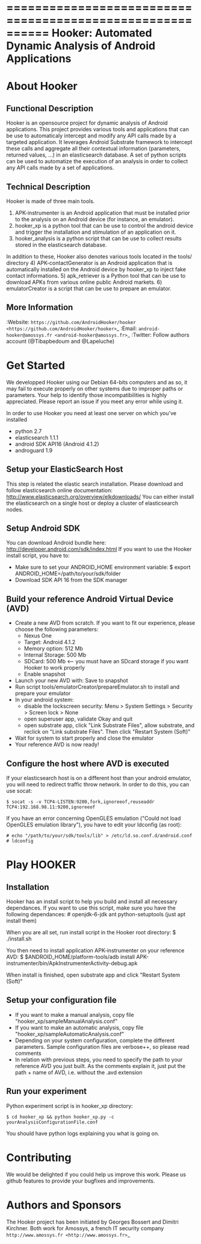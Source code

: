 ==========================================================
Hooker: Automated Dynamic Analysis of Android Applications
==========================================================

About Hooker
============

Functional Description
----------------------

Hooker is an opensource project for dynamic analysis of Android applications. This project provides various
tools and applications that can be use to automaticaly intercept and modify any API calls made by a targeted application.
It leverages Android Substrate framework to intercept these calls and aggregate all their contextual information (parameters, returned values, ...) in an elasticsearch database.
A set of python scripts can be used to automatize the execution of an analysis in order to collect any API calls made by a set of applications.

Technical Description
---------------------

Hooker is made of three main tools. 
1) APK-instrumenter is an Android application that must be installed prior to the analysis on an Android device (for instance, an emulator).
2) hooker_xp is a python tool that can be use to control the android device and trigger the installation and stimulation of an application on it.
3) hooker_analysis is a python script that can be use to collect results stored in the elasticsearch database.

In addition to these, Hooker also denotes various tools located in the tools/ directory
4) APK-contactGenerator is an Android application that is automatically installed on the Android device by hooker_xp to inject fake contact informations.
5) apk_retriever is a Python tool that can be use to download APKs from various online public Android markets.
6) emulatorCreator is a script that can be use to prepare an emulator.

More Information
----------------
:Website: `https://github.com/AndroidHooker/hooker <https://github.com/AndroidHooker/hooker>`_
:Email: `android-hooker@amossys.fr <android-hooker@amossys.fr>`_
:Twitter: Follow authors account (@Tibapbedoum and @Lapeluche)

Get Started
===========

We developped Hooker using our Debian 64-bits computers and as so, it may fail to execute properly on other systems due to
improper paths or parameters. Your help to identify those incompatibilities is highly appreciated. Please report an issue if you meet any error while using it.

In order to use Hooker you need at least one server on which you've installed 
* python 2.7
* elasticsearch 1.1.1
* android SDK API16 (Android 4.1.2)
* androguard 1.9

Setup your ElasticSearch Host
-----------------------------

This step is related the elastic search installation. Please download and follow elasticsearch online documentation: http://www.elasticsearch.org/overview/elkdownloads/
You can either install the elasticsearch on a single host or deploy a cluster of elasticsearch nodes.

Setup Android SDK
-----------------

You can download Android bundle here: http://developer.android.com/sdk/index.html
If you want to use the Hooker install script, you have to:
* Make sure to set your ANDROID_HOME environment variable: 
   $ export ANDROID_HOME=/path/to/your/sdk/folder
* Download SDK API 16 from the SDK manager

Build your reference Android Virtual Device (AVD)
-------------------------------------------------

* Create a new AVD from scratch. If you want to fit our experience, please choose the following parameters:
    * Nexus One
    * Target: Android 4.1.2
    * Memory option: 512 Mb
    * Internal Storage: 500 Mb
    * SDCard: 500 Mb <-- you must have an SDcard storage if you want Hooker to work properly
    * Enable snapshot
* Launch your new AVD with: Save to snapshot
* Run script tools/emulatorCreator/prepareEmulator.sh to install and prepare your emulator
* In your android system:
    * disable the lockscreen security: Menu > System Settings > Security > Screen lock > None
    * open superuser app, validate Okay and quit
    * open substrate app, click "Link Substrate Files", allow substrate, and reclick on "Link substrate Files". Then click "Restart System (Soft)"
* Wait for system to start properly and close the emulator
* Your reference AVD is now ready!

Configure the host where AVD is executed
----------------------------------------

If your elasticsearch host is on a different host than your android emulator, you will need to redirect traffic throw network. In order to do this, you can use socat:
    
    $ socat -s -v TCP4-LISTEN:9200,fork,ignoreeof,reuseaddr TCP4:192.168.98.11:9200,ignoreeof

If you have an error concerning OpenGLES emulation ("Could not load OpenGLES emulation library"), you have to edit your ldconfig (as root):
    
    # echo "/path/to/your/sdk/tools/lib" > /etc/ld.so.conf.d/android.conf
    # ldconfig

Play HOOKER
============

Installation
-------------

Hooker has an install script to help you build and install all necessary dependances.
If you want to use this script, make sure you have the following dependances:
    # openjdk-6-jdk ant python-setuptools (just apt install them)

When you are all set, run install script in the Hooker root directory:
    $ ./install.sh

You then need to install application APK-instrumenter on your reference AVD:
    $ $ANDROID_HOME/platform-tools/adb install APK-instrumenter/bin/ApkInstrumenterActivity-debug.apk
    
When install is finished, open substrate app and click "Restart System (Soft)"

Setup your configuration file
-----------------------------

* If you want to make a manual analysis, copy file "hooker_xp/sampleManualAnalysis.conf"
* If you want to make an automatic analysis, copy file "hooker_xp/sampleAutomaticAnalysis.conf"
* Depending on your system configuration, complete the different parameters. Sample configuration files are verbose++, so please read comments
* In relation with previous steps, you need to specify the path to your reference AVD you just built. As the comments explain it, just put the path + name of AVD, i.e. without the .avd extension

Run your experiment
-------------------

Python experiment script is in hooker_xp directory:

    $ cd hooker_xp && python hooker_xp.py -c yourAnalysisConfigurationFile.conf 

You should have python logs explaining you what is going on.

Contributing
============

We would be delighted if you could help us improve this work.
Please us github features to provide your bugfixes and improvements.

Authors and Sponsors
====================

The Hooker project has been initiated by Georges Bossert and Dimitri Kirchner.
Both work for Amossys, a french IT security company `http://www.amossys.fr <http://www.amossys.fr>`_
